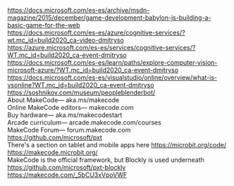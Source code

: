 https://docs.microsoft.com/es-es/archive/msdn-magazine/2015/december/game-development-babylon-js-building-a-basic-game-for-the-web  
https://docs.microsoft.com/es-es/azure/cognitive-services/?wt.mc_id=build2020_ca-video-dmitryso  
https://azure.microsoft.com/es-es/services/cognitive-services/?WT.mc_id=build2020_ca-event-dmitryso  
https://docs.microsoft.com/es-es/learn/paths/explore-computer-vision-microsoft-azure/?WT.mc_id=build2020_ca-event-dmitryso  
https://docs.microsoft.com/es-es/visualstudio/online/overview/what-is-vsonline?WT.mc_id=build2020_ca-event-dmitryso  
https://soshnikov.com/museum/peopleblenderbot/  
About MakeCode— aka.ms/makecode  
Online MakeCode editors— makecode.com  
Buy hardware— aka.ms/makecodestart  
Arcade curriculum— arcade.makecode.com/courses  
MakeCode Forum— forum.makecode.com  
https://github.com/microsoft/pxt  
There's a section on tablet and mobile apps here https://microbit.org/code/  
https://makecode.microbit.org/  
MakeCode is the official framework, but Blockly is used underneath https://github.com/microsoft/pxt-blockly  
https://makecode.com/_5bCU3xVpoVWF  

